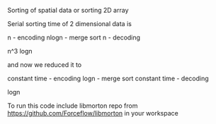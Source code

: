Sorting of spatial data or sorting 2D array

Serial sorting time of 2 dimensional data is

n - encoding
nlogn - merge sort
n - decoding

n^3 logn

and now we reduced it to 

constant time - encoding 
logn - merge sort
constant time - decoding

logn

To run this code 
include libmorton repo from https://github.com/Forceflow/libmorton in your workspace

